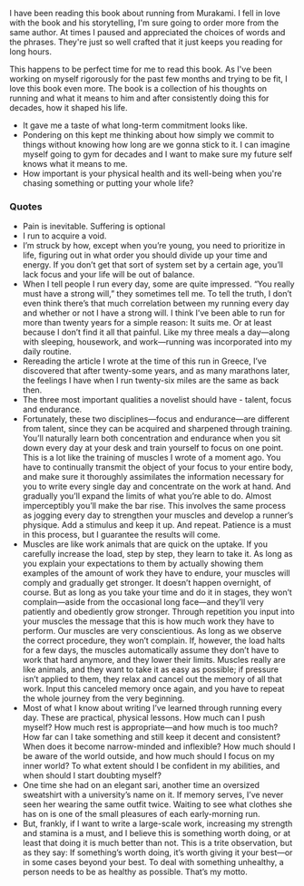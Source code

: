 I have been reading this book about running from Murakami. I fell in love with the book and his storytelling, I'm sure going to order more from the same author. At times I paused and appreciated the choices of words and the phrases. They're just so well crafted that it just keeps you reading for long hours.

This happens to be perfect time for me to read this book. As I've been working on myself rigorously for the past few months and trying to be fit, I love this book even more. The book is a collection of his thoughts on running and what it means to him and after consistently doing this for decades, how it shaped his life.

- It gave me a taste of what long-term commitment looks like.
- Pondering on this kept me thinking about how simply we commit to things without knowing how long are we gonna stick to it. I can imagine myself going to gym for decades and I want to make sure my future self knows what it means to me.
- How important is your physical health and its well-being when you're chasing something or putting your whole life?

  
### Quotes

- Pain is inevitable. Suffering is optional
- I run to acquire a void.
- I’m struck by how, except when you’re young, you need to prioritize in life, figuring out in what order you should divide up your time and energy. If you don’t get that sort of system set by a certain age, you’ll lack focus and your life will be out of balance.
- When I tell people I run every day, some are quite impressed. “You really must have a strong will,” they sometimes tell me. To tell the truth, I don’t even think there’s that much correlation between my running every day and whether or not I have a strong will. I think I’ve been able to run for more than twenty years for a simple reason: It suits me. Or at least because I don’t find it all that painful. Like my three meals a day—along with sleeping, housework, and work—running was incorporated into my daily routine.
- Rereading the article I wrote at the time of this run in Greece, I’ve discovered that after twenty-some years, and as many marathons later, the feelings I have when I run twenty-six miles are the same as back then.
- The three most important qualities a novelist should have - talent, focus and endurance.
- Fortunately, these two disciplines—focus and endurance—are different from talent, since they can be acquired and sharpened through training. You’ll naturally learn both concentration and endurance when you sit down every day at your desk and train yourself to focus on one point. This is a lot like the training of muscles I wrote of a moment ago. You have to continually transmit the object of your focus to your entire body, and make sure it thoroughly assimilates the information necessary for you to write every single day and concentrate on the work at hand. And gradually you’ll expand the limits of what you’re able to do. Almost imperceptibly you’ll make the bar rise. This involves the same process as jogging every day to strengthen your muscles and develop a runner’s physique. Add a stimulus and keep it up. And repeat. Patience is a must in this process, but I guarantee the results will come.
- Muscles are like work animals that are quick on the uptake. If you carefully increase the load, step by step, they learn to take it. As long as you explain your expectations to them by actually showing them examples of the amount of work they have to endure, your muscles will comply and gradually get stronger. It doesn’t happen overnight, of course. But as long as you take your time and do it in stages, they won’t complain—aside from the occasional long face—and they’ll very patiently and obediently grow stronger. Through repetition you input into your muscles the message that this is how much work they have to perform. Our muscles are very conscientious. As long as we observe the correct procedure, they won’t complain. If, however, the load halts for a few days, the muscles automatically assume they don’t have to work that hard anymore, and they lower their limits. Muscles really are like animals, and they want to take it as easy as possible; if pressure isn’t applied to them, they relax and cancel out the memory of all that work. Input this canceled memory once again, and you have to repeat the whole journey from the very beginning.
- Most of what I know about writing I’ve learned through running every day. These are practical, physical lessons. How much can I push myself? How much rest is appropriate—and how much is too much? How far can I take something and still keep it decent and consistent? When does it become narrow-minded and inflexible? How much should I be aware of the world outside, and how much should I focus on my inner world? To what extent should I be confident in my abilities, and when should I start doubting myself?
- One time she had on an elegant sari, another time an oversized sweatshirt with a university’s name on it. If memory serves, I’ve never seen her wearing the same outfit twice. Waiting to see what clothes she has on is one of the small pleasures of each early-morning run.
- But, frankly, if I want to write a large-scale work, increasing my strength and stamina is a must, and I believe this is something worth doing, or at least that doing it is much better than not. This is a trite observation, but as they say: If something’s worth doing, it’s worth giving it your best—or in some cases beyond your best. To deal with something unhealthy, a person needs to be as healthy as possible. That’s my motto.